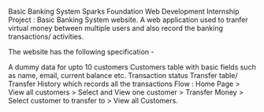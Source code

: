 Basic Banking System
Sparks Foundation Web Development Internship Project : Basic Banking System website. A web application used to tranfer virtual money between multiple users and also record the banking transactions/ activities.

The website has the following specification -

A dummy data for upto 10 customers
Customers table with basic fields such as name, email, current balance etc.
Transaction status
Transfer table/ Transfer History which records all the transactions
Flow : Home Page > View all customers > Select and View one customer > Transfer Money > Select customer to transfer to > View all Customers.
